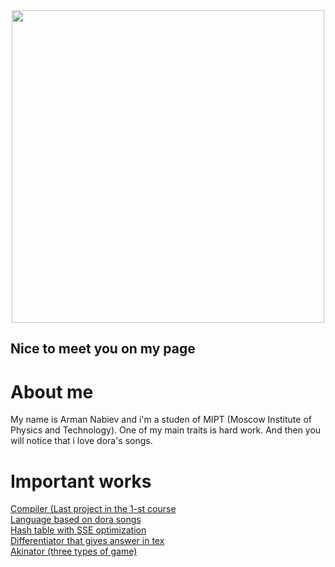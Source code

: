 <!--
**armanincredible/armanincredible** is a ✨ _special_ ✨ repository because its `README.md` (this file) appears on your GitHub profile.

Here are some ideas to get you started:

- 🔭 I’m currently working on ...
- 🌱 I’m currently learning ...
- 👯 I’m looking to collaborate on ...
- 🤔 I’m looking for help with ...
- 💬 Ask me about ...
- 📫 How to reach me: ...
- 😄 Pronouns: ...
- ⚡ Fun fact: ...
-->

<div id="header" align="center">
  <img src="https://media.giphy.com/media/l3Ucfk8zqn7NAjLLq/giphy.gif" width="500"/>
</div>

## Nice to meet you on my page

# About me
My name is Arman Nabiev and i'm a studen of MIPT (Moscow Institute of Physics and Technology). One of my main traits is hard work. And then you will notice that i love dora's songs.

# Important works
[Compiler (Last project in the 1-st course](https://github.com/armanincredible/Compiler)     <br/>
[Language based on dora songs](https://github.com/armanincredible/Language)                  <br/>
[Hash table with SSE optimization](https://github.com/armanincredible/HashTableWithOpt)      <br/>
[Differentiator that gives answer in tex](https://github.com/armanincredible/differentiator) <br/>
[Akinator (three types of game)](https://github.com/armanincredible/akinator)                <br/>
